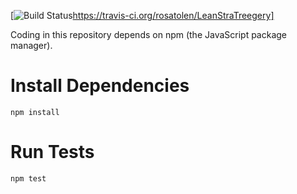 [![Build Status](https://travis-ci.org/rosatolen/LeanStraTreegery.svg?branch=master)https://travis-ci.org/rosatolen/LeanStraTreegery]

Coding in this repository depends on npm (the JavaScript package manager).

# Install Dependencies
```
npm install
```

# Run Tests
```
npm test
```
